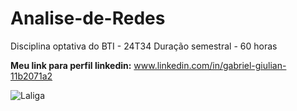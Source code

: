 # Analise-de-Redes
Disciplina optativa do BTI - 24T34
Duração semestral - 60 horas

**Meu link para perfil linkedin:** www.linkedin.com/in/gabriel-giulian-11b2071a2



![Laliga](https://github.com/Harofry/Analise-de-Redes/assets/40202382/0851ddd2-038b-4b36-83aa-0f6031fc0fe2)
